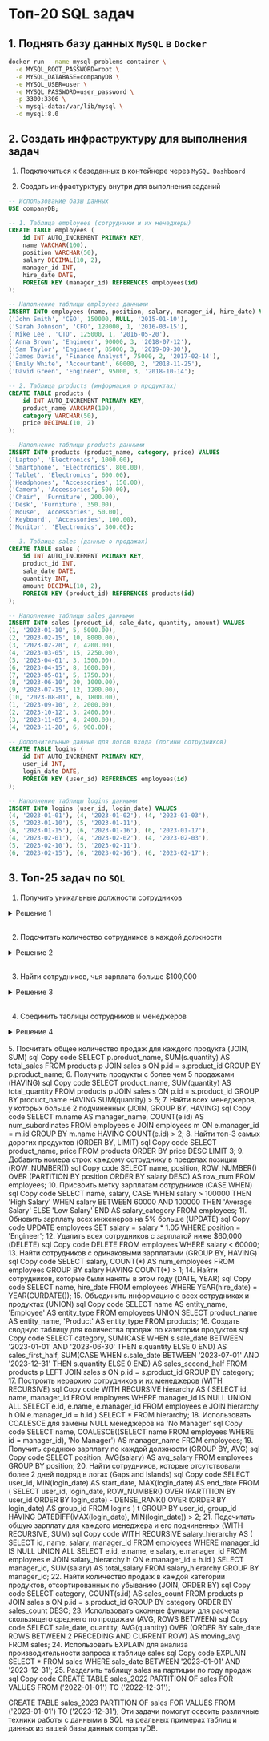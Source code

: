 # Топ-20 SQL задач

## 1. Поднять базу данных `MySQL` в `Docker`
```bash
docker run --name mysql-problems-container \
  -e MYSQL_ROOT_PASSWORD=root \
  -e MYSQL_DATABASE=companyDB \
  -e MYSQL_USER=user \
  -e MYSQL_PASSWORD=user_password \
  -p 3300:3306 \
  -v mysql-data:/var/lib/mysql \
  -d mysql:8.0
```

## 2. Создать инфраструктуру для выполнения задач
1. Подключиться к базеданных в контейнере через `MySQL Dashboard`

2. Создать инфрастурктуру внутри для выполнения заданий
```sql
-- Использование базы данных
USE companyDB;

-- 1. Таблица employees (сотрудники и их менеджеры)
CREATE TABLE employees (
    id INT AUTO_INCREMENT PRIMARY KEY,
    name VARCHAR(100),
    position VARCHAR(50),
    salary DECIMAL(10, 2),
    manager_id INT,
    hire_date DATE,
    FOREIGN KEY (manager_id) REFERENCES employees(id)
);

-- Наполнение таблицы employees данными
INSERT INTO employees (name, position, salary, manager_id, hire_date) VALUES 
('John Smith', 'CEO', 150000, NULL, '2015-01-10'),
('Sarah Johnson', 'CFO', 120000, 1, '2016-03-15'),
('Mike Lee', 'CTO', 125000, 1, '2016-05-20'),
('Anna Brown', 'Engineer', 90000, 3, '2018-07-12'),
('Sam Taylor', 'Engineer', 85000, 3, '2019-09-30'),
('James Davis', 'Finance Analyst', 75000, 2, '2017-02-14'),
('Emily White', 'Accountant', 60000, 2, '2018-11-25'),
('David Green', 'Engineer', 95000, 3, '2018-10-14');

-- 2. Таблица products (информация о продуктах)
CREATE TABLE products (
    id INT AUTO_INCREMENT PRIMARY KEY,
    product_name VARCHAR(100),
    category VARCHAR(50),
    price DECIMAL(10, 2)
);

-- Наполнение таблицы products данными
INSERT INTO products (product_name, category, price) VALUES 
('Laptop', 'Electronics', 1000.00),
('Smartphone', 'Electronics', 800.00),
('Tablet', 'Electronics', 600.00),
('Headphones', 'Accessories', 150.00),
('Camera', 'Accessories', 500.00),
('Chair', 'Furniture', 200.00),
('Desk', 'Furniture', 350.00),
('Mouse', 'Accessories', 50.00),
('Keyboard', 'Accessories', 100.00),
('Monitor', 'Electronics', 300.00);

-- 3. Таблица sales (данные о продажах)
CREATE TABLE sales (
    id INT AUTO_INCREMENT PRIMARY KEY,
    product_id INT,
    sale_date DATE,
    quantity INT,
    amount DECIMAL(10, 2),
    FOREIGN KEY (product_id) REFERENCES products(id)
);

-- Наполнение таблицы sales данными
INSERT INTO sales (product_id, sale_date, quantity, amount) VALUES 
(1, '2023-01-10', 5, 5000.00),
(2, '2023-02-15', 10, 8000.00),
(3, '2023-02-20', 7, 4200.00),
(4, '2023-03-05', 15, 2250.00),
(5, '2023-04-01', 3, 1500.00),
(6, '2023-04-15', 8, 1600.00),
(7, '2023-05-01', 5, 1750.00),
(8, '2023-06-10', 20, 1000.00),
(9, '2023-07-15', 12, 1200.00),
(10, '2023-08-01', 6, 1800.00),
(1, '2023-09-10', 2, 2000.00),
(2, '2023-10-12', 3, 2400.00),
(3, '2023-11-05', 4, 2400.00),
(4, '2023-11-20', 6, 900.00);

-- Дополнительные данные для логов входа (логины сотрудников)
CREATE TABLE logins (
    id INT AUTO_INCREMENT PRIMARY KEY,
    user_id INT,
    login_date DATE,
    FOREIGN KEY (user_id) REFERENCES employees(id)
);

-- Наполнение таблицы logins данными
INSERT INTO logins (user_id, login_date) VALUES 
(4, '2023-01-01'), (4, '2023-01-02'), (4, '2023-01-03'),
(5, '2023-01-10'), (5, '2023-01-11'),
(6, '2023-01-15'), (6, '2023-01-16'), (6, '2023-01-17'),
(4, '2023-02-01'), (4, '2023-02-02'), (4, '2023-02-03'),
(5, '2023-02-10'), (5, '2023-02-11'),
(6, '2023-02-15'), (6, '2023-02-16'), (6, '2023-02-17');
```

## 3. Топ-25 задач по `SQL`

1. Получить уникальные должности сотрудников
<details>
 <summary>Решение 1</summary> 
 </br>

    SELECT DISTINCT position FROM employees;

</details>
<br>

2. Подсчитать количество сотрудников в каждой должности
<details>
<summary>Решение 2</summary> 
</br>

    SELECT position, COUNT(*) AS num_employees
    FROM employees
    GROUP BY position;

</details>
<br>

3. Найти сотрудников, чья зарплата больше $100,000
<details>
<summary>Решение 3</summary> 
</br>

    SELECT name, salary
    FROM employees
    WHERE salary > 100000;
</details>
<br>

4. Соединить таблицы сотрудников и менеджеров
<details>
<summary>Решение 4</summary> 
</br>

    SELECT e.name AS employee_name, m.name AS manager_name
    FROM employees e
    LEFT JOIN employees m ON e.manager_id = m.id;

</details>
<br>
5. Посчитать общее количество продаж для каждого продукта (JOIN, SUM)
sql
Copy code
SELECT p.product_name, SUM(s.quantity) AS total_sales
FROM products p
JOIN sales s ON p.id = s.product_id
GROUP BY p.product_name;
6. Получить продукты с более чем 5 продажами (HAVING)
sql
Copy code
SELECT product_name, SUM(quantity) AS total_quantity
FROM products p
JOIN sales s ON p.id = s.product_id
GROUP BY product_name
HAVING SUM(quantity) > 5;
7. Найти всех менеджеров, у которых больше 2 подчиненных (JOIN, GROUP BY, HAVING)
sql
Copy code
SELECT m.name AS manager_name, COUNT(e.id) AS num_subordinates
FROM employees e
JOIN employees m ON e.manager_id = m.id
GROUP BY m.name
HAVING COUNT(e.id) > 2;
8. Найти топ-3 самых дорогих продуктов (ORDER BY, LIMIT)
sql
Copy code
SELECT product_name, price
FROM products
ORDER BY price DESC
LIMIT 3;
9. Добавить номера строк каждому сотруднику в пределах позиции (ROW_NUMBER())
sql
Copy code
SELECT name, position, 
       ROW_NUMBER() OVER (PARTITION BY position ORDER BY salary DESC) AS row_num
FROM employees;
10. Присвоить метку зарплатам сотрудников (CASE WHEN)
sql
Copy code
SELECT name, salary,
       CASE 
           WHEN salary > 100000 THEN 'High Salary'
           WHEN salary BETWEEN 60000 AND 100000 THEN 'Average Salary'
           ELSE 'Low Salary'
       END AS salary_category
FROM employees;
11. Обновить зарплату всех инженеров на 5% больше (UPDATE)
sql
Copy code
UPDATE employees
SET salary = salary * 1.05
WHERE position = 'Engineer';
12. Удалить всех сотрудников с зарплатой ниже $60,000 (DELETE)
sql
Copy code
DELETE FROM employees
WHERE salary < 60000;
13. Найти сотрудников с одинаковыми зарплатами (GROUP BY, HAVING)
sql
Copy code
SELECT salary, COUNT(*) AS num_employees
FROM employees
GROUP BY salary
HAVING COUNT(*) > 1;
14. Найти сотрудников, которые были наняты в этом году (DATE, YEAR)
sql
Copy code
SELECT name, hire_date
FROM employees
WHERE YEAR(hire_date) = YEAR(CURDATE());
15. Объединить информацию о всех сотрудниках и продуктах (UNION)
sql
Copy code
SELECT name AS entity_name, 'Employee' AS entity_type FROM employees
UNION
SELECT product_name AS entity_name, 'Product' AS entity_type FROM products;
16. Создать сводную таблицу для количества продаж по категории продуктов
sql
Copy code
SELECT category,
       SUM(CASE WHEN s.sale_date BETWEEN '2023-01-01' AND '2023-06-30' THEN s.quantity ELSE 0 END) AS sales_first_half,
       SUM(CASE WHEN s.sale_date BETWEEN '2023-07-01' AND '2023-12-31' THEN s.quantity ELSE 0 END) AS sales_second_half
FROM products p
LEFT JOIN sales s ON p.id = s.product_id
GROUP BY category;
17. Построить иерархию сотрудников и их менеджеров (WITH RECURSIVE)
sql
Copy code
WITH RECURSIVE hierarchy AS (
    SELECT id, name, manager_id
    FROM employees
    WHERE manager_id IS NULL
    UNION ALL
    SELECT e.id, e.name, e.manager_id
    FROM employees e
    JOIN hierarchy h ON e.manager_id = h.id
)
SELECT * FROM hierarchy;
18. Использовать COALESCE для замены NULL менеджеров на 'No Manager'
sql
Copy code
SELECT name, COALESCE((SELECT name FROM employees WHERE id = manager_id), 'No Manager') AS manager_name
FROM employees;
19. Получить среднюю зарплату по каждой должности (GROUP BY, AVG)
sql
Copy code
SELECT position, AVG(salary) AS avg_salary
FROM employees
GROUP BY position;
20. Найти сотрудников, которые отсутствовали более 2 дней подряд в логах (Gaps and Islands)
sql
Copy code
SELECT user_id, MIN(login_date) AS start_date, MAX(login_date) AS end_date
FROM (
    SELECT user_id, login_date,
           ROW_NUMBER() OVER (PARTITION BY user_id ORDER BY login_date) -
           DENSE_RANK() OVER (ORDER BY login_date) AS group_id
    FROM logins
) t
GROUP BY user_id, group_id
HAVING DATEDIFF(MAX(login_date), MIN(login_date)) > 2;
21. Подсчитать общую зарплату для каждого менеджера и его подчиненных (WITH RECURSIVE, SUM)
sql
Copy code
WITH RECURSIVE salary_hierarchy AS (
    SELECT id, name, salary, manager_id
    FROM employees
    WHERE manager_id IS NULL
    UNION ALL
    SELECT e.id, e.name, e.salary, e.manager_id
    FROM employees e
    JOIN salary_hierarchy h ON e.manager_id = h.id
)
SELECT manager_id, SUM(salary) AS total_salary
FROM salary_hierarchy
GROUP BY manager_id;
22. Найти количество продаж в каждой категории продуктов, отсортированных по убыванию (JOIN, ORDER BY)
sql
Copy code
SELECT category, COUNT(s.id) AS sales_count
FROM products p
JOIN sales s ON p.id = s.product_id
GROUP BY category
ORDER BY sales_count DESC;
23. Использовать оконные функции для расчета скользящего среднего по продажам (AVG, ROWS BETWEEN)
sql
Copy code
SELECT sale_date, quantity,
       AVG(quantity) OVER (ORDER BY sale_date ROWS BETWEEN 2 PRECEDING AND CURRENT ROW) AS moving_avg
FROM sales;
24. Использовать EXPLAIN для анализа производительности запроса к таблице sales
sql
Copy code
EXPLAIN SELECT * FROM sales WHERE sale_date BETWEEN '2023-01-01' AND '2023-12-31';
25. Разделить таблицу sales на партиции по году продаж
sql
Copy code
CREATE TABLE sales_2022 PARTITION OF sales
FOR VALUES FROM ('2022-01-01') TO ('2022-12-31');

CREATE TABLE sales_2023 PARTITION OF sales
FOR VALUES FROM ('2023-01-01') TO ('2023-12-31');
Эти задачи помогут освоить различные техники работы с данными в SQL на реальных примерах таблиц и данных из вашей базы данных companyDB.